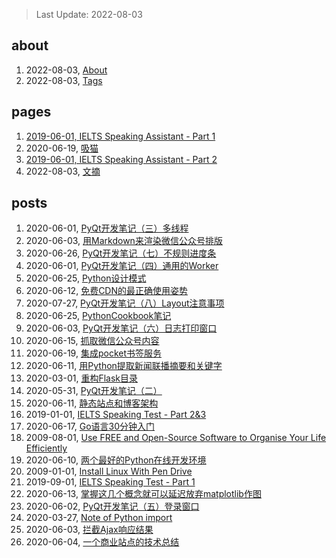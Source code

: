 > Last Update: 2022-08-03

## about
1. 2022-08-03, [About](about/me.md)
1. 2022-08-03, [Tags](about/tags.md)
## pages
1. [2019-06-01, IELTS Speaking Assistant - Part 1](pages/speaking1.html)
1. 2020-06-19, [吸猫](pages/吸猫.md)
1. [2019-06-01, IELTS Speaking Assistant - Part 2](pages/speaking23.html)
1. 2022-08-03, [文摘](pages/bookmarks.md)
## posts
1. 2020-06-01, [PyQt开发笔记（三）多线程](posts/2020-06-01-PyQt开发笔记三多线程.md)
1. 2020-06-03, [用Markdown来渲染微信公众号排版](posts/2020-06-03-微信公众号的Markdown排版工具.md)
1. 2020-06-26, [PyQt开发笔记（七）不规则进度条](posts/2020-06-03-PyQt开发笔记七不规则控件.md)
1. 2020-06-01, [PyQt开发笔记（四）通用的Worker](posts/2020-06-01-PyQt开发笔记四通用Worker.md)
1. 2020-06-25, [Python设计模式](posts/2020-06-25-设计模式.md)
1. 2020-06-12, [免费CDN的最正确使用姿势](posts/2020-06-12-免费CDN的最正确使用姿势.md)
1. 2020-07-27, [PyQt开发笔记（八）Layout注意事项](posts/2020-07-27-PyQt开发笔记八Layout注意事项.md)
1. 2020-06-25, [PythonCookbook笔记](posts/2020-06-25-PythonCookbook笔记.md)
1. 2020-06-03, [PyQt开发笔记（六）日志打印窗口](posts/2020-06-03-PyQt开发笔记六日志打印窗口.md)
1. 2020-06-15, [抓取微信公众号内容](posts/2020-06-15-抓取微信公众号.md)
1. 2020-06-19, [集成pocket书签服务](posts/2020-06-19-集成pocket书签服务.md)
1. 2020-06-11, [用Python提取新闻联播摘要和关键字](posts/2020-06-11-用Python提取新闻联播摘要和关键字.md)
1. 2020-03-01, [重构Flask目录](posts/2020-03-01-重构Flask程序目录.md)
1. 2020-05-31, [PyQt开发笔记（二）](posts/2020-05-31-PyQt开发笔记二.md)
1. 2020-06-11, [静态站点和博客架构](posts/2020-06-11-静态站点和博客架构.md)
1. 2019-01-01, [IELTS Speaking Test - Part 2&3](posts/2019-10-01-ielts-speaking-part-2.md)
1. 2020-06-17, [Go语言30分钟入门](https://www.runoob.com/go/go-tutorial.html)
1. 2009-08-01, [Use FREE and Open-Source Software to Organise Your Life Efficiently](posts/2019-08-01-Use-open-source-software-to-organise-your-life.md)
1. 2020-06-10, [两个最好的Python在线开发环境](posts/2020-06-10-两个最好的Python在线开发环境.md)
1. 2009-01-01, [Install Linux With Pen Drive](posts/2009-01-01-install-linux-with-usb-drive.md)
1. 2019-09-01, [IELTS Speaking Test - Part 1](posts/2019-09-01-ielts-speaking-part-1.md)
1. 2020-06-13, [掌握这几个概念就可以延迟放弃matplotlib作图](posts/2020-06-13-掌握这几个概念就可以延迟放弃matplotlib作图.md)
1. 2020-06-02, [PyQt开发笔记（五）登录窗口](posts/2020-06-02-PyQt开发笔记五登录窗口的实现.md)
1. 2020-03-27, [Note of Python import ](posts/2020-03-27-python-import-tricks.md)
1. 2020-06-03, [拦截Ajax响应结果](posts/2020-06-03-拦截Ajax响应结果.md)
1. 2020-06-04, [一个商业站点的技术总结](posts/2020-06-04-商业网站的技术小结.md)